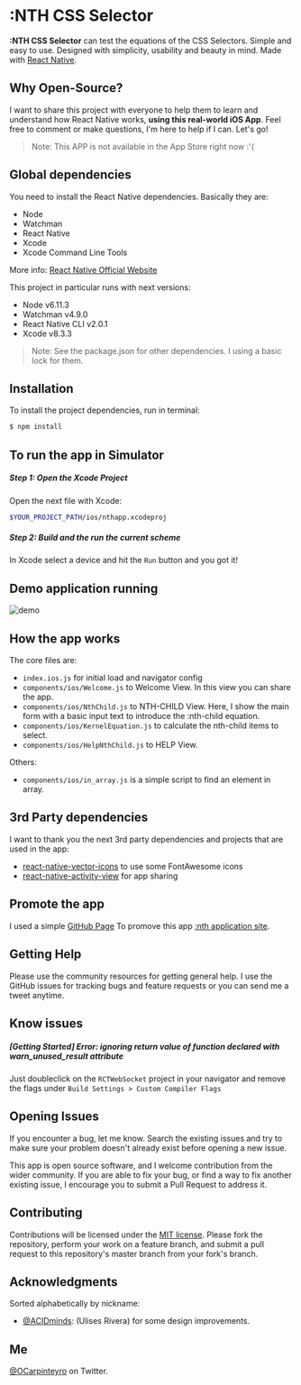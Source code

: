 # :NTH CSS Selector

**:NTH CSS Selector** can test the equations of the CSS Selectors. Simple and easy to use. Designed with simplicity, usability and beauty in mind. Made with [React Native](https://facebook.github.io/react-native/docs/getting-started.html).

## Why Open-Source?

I want to share this project with everyone to help them to learn and understand how React Native works, **using this real-world iOS App**. Feel free to comment or make questions, I'm here to help if I can. Let's go!

> Note: This APP is not available in the App Store right now :'(

## Global dependencies

You need to install the React Native dependencies. Basically they are:

* Node
* Watchman
* React Native
* Xcode
* Xcode Command Line Tools

More info: [React Native Official Website](https://facebook.github.io/react-native/docs/getting-started.html)

This project in particular runs with next versions:

* Node v6.11.3
* Watchman v4.9.0
* React Native CLI v2.0.1
* Xcode v8.3.3

> Note: See the package.json for other dependencies. I using a basic lock for them.

## Installation

To install the project dependencies, run in terminal:

```sh
$ npm install
```

## To run the app in Simulator

##### Step 1: Open the Xcode Project

Open the next file with Xcode:

```sh
$YOUR_PROJECT_PATH/ios/nthapp.xcodeproj
```

##### Step 2: Build and the run the current scheme

In Xcode select a device and hit the `Run` button and you got it!

## Demo application running

![demo](demo_app_running.gif?raw=true)

## How the app works

The core files are:

* `index.ios.js` for initial load and navigator config
* `components/ios/Welcome.js` to Welcome View. In this view you can share the app.
* `components/ios/NthChild.js` to NTH-CHILD View. Here, I show the main form with a basic input text to introduce the :nth-child equation.
* `components/ios/KernelEquation.js` to calculate the nth-child items to select.
* `components/ios/HelpNthChild.js` to HELP View.

Others:

* `components/ios/in_array.js` is a simple script to find an element in array.

## 3rd Party dependencies

I want to thank you the next 3rd party dependencies and projects that are used in the app:

* [react-native-vector-icons](https://github.com/oblador/react-native-vector-icons) to use some FontAwesome icons
* [react-native-activity-view](https://github.com/naoufal/react-native-activity-view) for app sharing

## Promote the app

I used a simple [GitHub Page](https://pages.github.com/) To promove this app [:nth application site](http://ocarpinteyro.github.io/nth-app/).

## Getting Help

Please use the community resources for getting general help. I use the GitHub issues for tracking bugs and feature requests or you can send me a tweet anytime.

## Know issues

##### [Getting Started] Error: ignoring return value of function declared with warn_unused_result attribute

Just doubleclick on the `RCTWebSocket` project in your navigator and remove the flags under `Build Settings > Custom Compiler Flags`

## Opening Issues

If you encounter a bug, let me know. Search the existing issues and try to make sure your problem doesn't already exist before opening a new issue.

This app is open source software, and I welcome contribution from the wider community. If you are able to fix your bug, or find a way to fix another existing issue, I encourage you to submit a Pull Request to address it.

## Contributing

Contributions will be licensed under the [MIT license](https://opensource.org/licenses/MIT). Please fork the repository, perform your work on a feature branch, and submit a pull request to this repository's master branch from your fork's branch.

## Acknowledgments

Sorted alphabetically by nickname:

* [@ACIDminds](https://twitter.com/acidminds?lang=en): (Ulises Rivera) for some design improvements.

## Me

[@OCarpinteyro](https://twitter.com/ocarpinteyro) on Twitter.
